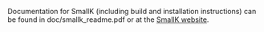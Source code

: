 Documentation for SmallK (including build and installation instructions) 
can be found in doc/smallk_readme.pdf or at the [SmallK website](http://smallk.github.io/documentation/).
